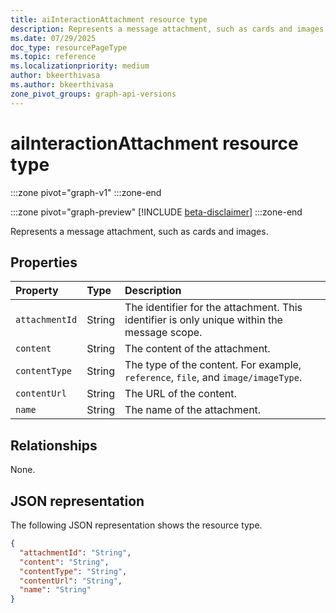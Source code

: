 ```yaml
---
title: aiInteractionAttachment resource type
description: Represents a message attachment, such as cards and images.
ms.date: 07/29/2025
doc_type: resourcePageType
ms.topic: reference
ms.localizationpriority: medium
author: bkeerthivasa
ms.author: bkeerthivasa
zone_pivot_groups: graph-api-versions
---
```


# aiInteractionAttachment resource type

<!-- cSpell:ignore bkeerthivasa -->
:::zone pivot="graph-v1"
:::zone-end

:::zone pivot="graph-preview"
[!INCLUDE [beta-disclaimer](../../../includes/beta-disclaimer.md)]
:::zone-end

Represents a message attachment, such as cards and images.

## Properties

| Property       | Type   | Description                                                                                 |
|:---------------|:-------|:--------------------------------------------------------------------------------------------|
| `attachmentId` | String | The identifier for the attachment. This identifier is only unique within the message scope. |
| `content`      | String | The content of the attachment.                                                              |
| `contentType`  | String | The type of the content. For example, `reference`, `file`, and `image/imageType`.           |
| `contentUrl`   | String | The URL of the content.                                                                     |
| `name`         | String | The name of the attachment.                                                                 |

## Relationships

None.

## JSON representation

The following JSON representation shows the resource type.

```json
{
  "attachmentId": "String",
  "content": "String",
  "contentType": "String",
  "contentUrl": "String",
  "name": "String"
}
```
